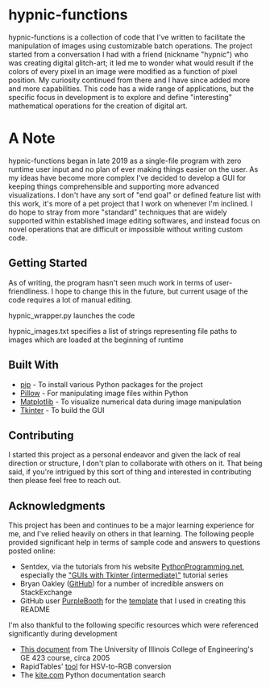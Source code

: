 # hypnic-functions

hypnic-functions is a collection of code that I've written to facilitate the manipulation of images using customizable batch operations. The project started from a conversation I had with a friend (nickname "hypnic") who was creating digital glitch-art; it led me to wonder what would result if the colors of every pixel in an image were modified as a function of pixel position. My curiosity continued from there and I have since added more and more capabilities. This code has a wide range of applications, but the specific focus in development is to explore and define "interesting" mathematical operations for the creation of digital art. 

# A Note

hypnic-functions began in late 2019 as a single-file program with zero runtime user input and no plan of ever making things easier on the user. As my ideas have become more complex I've decided to develop a GUI for keeping things comprehensible and supporting more advanced visualizations. I don't have any sort of "end goal" or defined feature list with this work, it's more of a pet project that I work on whenever I'm inclined. I do hope to stray from more "standard" techniques that are widely supported within established image editing softwares, and instead focus on novel operations that are difficult or impossible without writing custom code.

## Getting Started

As of writing, the program hasn't seen much work in terms of user-friendliness. I hope to change this in the future, but current usage of the code requires a lot of manual editing.

hypnic_wrapper.py launches the code

hypnic_images.txt specifies a list of strings representing file paths to images which are loaded at the beginning of runtime

## Built With

* [pip](https://pip.pypa.io/en/stable/) - To install various Python packages for the project
* [Pillow](https://python-pillow.org/) - For manipulating image files within Python
* [Matplotlib](https://matplotlib.org/) - To visualize numerical data during image manipulation
* [Tkinter](https://wiki.python.org/moin/TkInter) - To build the GUI

## Contributing

I started this project as a personal endeavor and given the lack of real direction or structure, I don't plan to collaborate with others on it. That being said, if you're intrigued by this sort of thing and interested in contributing then please feel free to reach out.

## Acknowledgments

This project has been and continues to be a major learning experience for me, and I've relied heavily on others in that learning. The following people provided significant help in terms of sample code and answers to questions posted online:

* Sentdex, via the tutorials from his website [PythonProgramming.net](https://pythonprogramming.net/), especially the ["GUIs with Tkinter (intermediate)"](https://www.youtube.com/playlist?list=PLQVvvaa0QuDclKx-QpC9wntnURXVJqLyk) tutorial series
* Bryan Oakley ([GitHub](https://github.com/boakley)) for a number of incredible answers on StackExchange
* GitHub user [PurpleBooth](https://github.com/PurpleBooth) for the [template](https://gist.github.com/PurpleBooth/109311bb0361f32d87a2) that I used in creating this README

I'm also thankful to the following specific resources which were referenced significantly during development

* [This document](http://coecsl.ece.illinois.edu/ge423/spring05/group8/finalproject/hsv_writeup.pdf) from The University of Illinois College of Engineering's GE 423 course, circa 2005
* RapidTables' [tool](https://www.rapidtables.com/convert/color/hsv-to-rgb.html) for HSV-to-RGB conversion
* The [kite.com](https://kite.com/python/docs/) Python documentation search
